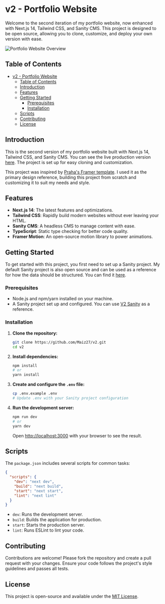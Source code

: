 # v2 - Portfolio Website

Welcome to the second iteration of my portfolio website, now enhanced with Next.js 14, Tailwind CSS, and Sanity CMS. This project is designed to be open source, allowing you to clone, customize, and deploy your own version with ease.

![Portfolio Website Overview](https://drive.google.com/thumbnail?id=10k4FZT--EPVmaNBH3qrKFnKANOsSp930&sz=w1024&t=1681358800&mime=image/png)

## Table of Contents

- [v2 - Portfolio Website](#v2---portfolio-website)
  - [Table of Contents](#table-of-contents)
  - [Introduction](#introduction)
  - [Features](#features)
  - [Getting Started](#getting-started)
    - [Prerequisites](#prerequisites)
    - [Installation](#installation)
  - [Scripts](#scripts)
  - [Contributing](#contributing)
  - [License](#license)

## Introduction

This is the second version of my portfolio website built with Next.js 14, Tailwind CSS, and Sanity CMS. You can see the live production version [here](https://www.magedfaiz.xyz/). The project is set up for easy cloning and customization.

This project was inspired by [Praha's Framer template](https://darkmate.framer.website). I used it as the primary design reference, building this project from scratch and customizing it to suit my needs and style.

## Features

- **Next.js 14**: The latest features and optimizations.
- **Tailwind CSS**: Rapidly build modern websites without ever leaving your HTML.
- **Sanity CMS**: A headless CMS to manage content with ease.
- **TypeScript**: Static type checking for better code quality.
- **Framer Motion**: An open-source motion library to power animations.

## Getting Started

To get started with this project, you first need to set up a Sanity project. My default Sanity project is also open source and can be used as a reference for how the data should be structured. You can find it [here](https://github.com/Maiz27/v2-sanity).

### Prerequisites

- Node.js and npm/yarn installed on your machine.
- A Sanity project set up and configured. You can use [V2 Sanity](https://github.com/Maiz27/v2-sanity) as a reference.

### Installation

1. **Clone the repository:**

   ```bash
   git clone https://github.com/Maiz27/v2.git
   cd v2
   ```

2. **Install dependencies:**

   ```bash
   npm install
   # or
   yarn install
   ```

3. **Create and configure the `.env` file:**

   ```bash
   cp .env.example .env
   # Update .env with your Sanity project configuration
   ```

4. **Run the development server:**

   ```bash
   npm run dev
   # or
   yarn dev
   ```

   Open [http://localhost:3000](http://localhost:3000) with your browser to see the result.

## Scripts

The `package.json` includes several scripts for common tasks:

```json
{
  "scripts": {
    "dev": "next dev",
    "build": "next build",
    "start": "next start",
    "lint": "next lint"
  }
}
```

- `dev`: Runs the development server.
- `build`: Builds the application for production.
- `start`: Starts the production server.
- `lint`: Runs ESLint to lint your code.

## Contributing

Contributions are welcome! Please fork the repository and create a pull request with your changes. Ensure your code follows the project's style guidelines and passes all tests.

## License

This project is open-source and available under the [MIT License](LICENSE).
